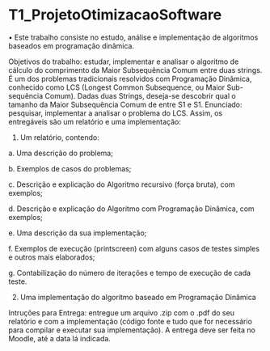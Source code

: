 # T1_ProjetoOtimizacaoSoftware

• Este trabalho consiste no estudo, análise e implementação de
algoritmos baseados em programação dinâmica.

Objetivos do trabalho: estudar, implementar e analisar o algoritmo de cálculo
do comprimento da Maior Subsequência Comum entre duas strings. É um dos
problemas tradicionais resolvidos com Programação Dinâmica, conhecido
como LCS (Longest Common Subsequence, ou Maior Sub-sequência
Comum). Dadas duas Strings, deseja-se descobrir qual o tamanho da Maior
Subsequência Comum de entre S1 e S1.
Enunciado: pesquisar, implementar a analisar o problema do LCS. Assim,
os entregáveis são um relatório e uma implementação:
1. Um relatório, contendo:
   
a. Uma descrição do problema;

b. Exemplos de casos do problemas;

c. Descrição e explicação do Algoritmo recursivo (força bruta),
com exemplos;

d. Descrição e explicação do Algoritmo com Programação
Dinâmica, com exemplos;

e. Uma descrição da sua implementação;

f. Exemplos de execução (printscreen) com alguns casos de
testes simples e outros mais elaborados;

g. Contabilização do número de iterações e tempo de execução
de cada teste.

2. Uma implementação do algoritmo baseado em Programação
Dinâmica

Intruções para Entrega: entregue um arquivo .zip com o .pdf do seu relatório
e com a implementação (código fonte e tudo que for necessário para compilar
e executar sua implementação). A entrega deve ser feita no Moodle, até a
data lá indicada.
